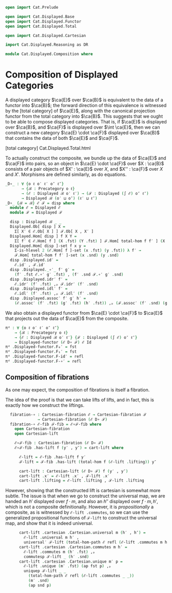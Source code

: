 ```agda
open import Cat.Prelude

open import Cat.Displayed.Base
open import Cat.Displayed.Functor
open import Cat.Displayed.Total

open import Cat.Displayed.Cartesian

import Cat.Displayed.Reasoning as DR

module Cat.Displayed.Composition where
```

# Composition of Displayed Categories

A displayed category $\ca{E}$ over $\ca{B}$ is equivalent to the data
of a functor into $\ca{B}$; the forward direction of this equivalence is
witnessed by the [total category] of $\ca{E}$, along with the canonical
projection functor from the total category into $\ca{B}$. This suggests
that we ought to be able to compose displayed categories. That is,
if $\ca{E}$ is displayed over $\ca{B}$, and $\ca{F}$ is displayed over
$\int \ca{E}$, then we can construct a new category $\ca{E} \cdot \ca{F}$
displayed over $\ca{B}$ that contains the data of both $\ca{E}$ and
$\ca{F}$.

[total category] Cat.Displayed.Total.html

To actually construct the composite, we bundle up the data of
$\ca{E}$ and $\ca{F}$ into pairs, so an object in $\ca{E} \cdot \ca{F}$
over $X : \ca{B}$ consists of a pair objects of $X' : \ca{E}$ over $X$,
and $X'' : \ca{F}$ over $X$ and $X'$. Morphisms are defined similarly,
as do equations.

```agda
_D∘_ : ∀ {o ℓ o′ ℓ′ o″ ℓ″}
       → {ℬ : Precategory o ℓ}
       → (ℰ : Displayed ℬ o′ ℓ′) → (ℱ : Displayed (∫ ℰ) o″ ℓ″)
       → Displayed ℬ (o′ ⊔ o″) (ℓ′ ⊔ ℓ″)
_D∘_ {ℬ = ℬ} ℰ ℱ = disp where
  module ℰ = Displayed ℰ
  module ℱ = Displayed ℱ

  disp : Displayed ℬ _ _
  Displayed.Ob[ disp ] X =
    Σ[ X′ ∈ ℰ.Ob[ X ] ] ℱ.Ob[ X , X′ ]
  Displayed.Hom[ disp ] f X Y =
    Σ[ f′ ∈ ℰ.Hom[ f ] (X .fst) (Y .fst) ] ℱ.Hom[ total-hom f f′ ] (X .snd) (Y .snd)
  Displayed.Hom[ disp ]-set f x y =
    Σ-is-hlevel 2 (ℰ.Hom[ f ]-set (x .fst) (y .fst)) λ f′ →
    ℱ.Hom[ total-hom f f′ ]-set (x .snd) (y .snd)
  disp .Displayed.id′ =
    ℰ.id′ , ℱ.id′
  disp .Displayed._∘′_ f′ g′ =
    (f′ .fst ℰ.∘′ g′ .fst) , (f′ .snd ℱ.∘′ g′ .snd)
  disp .Displayed.idr′ f′ =
    ℰ.idr′ (f′ .fst) ,ₚ ℱ.idr′ (f′ .snd)
  disp .Displayed.idl′ f′ =
    ℰ.idl′ (f′ .fst) ,ₚ ℱ.idl′ (f′ .snd)
  disp .Displayed.assoc′ f′ g′ h′ =
    (ℰ.assoc′ (f′ .fst) (g′ .fst) (h′ .fst)) ,ₚ (ℱ.assoc′ (f′ .snd) (g′ .snd) (h′ .snd))
```

We also obtain a displayed functor from $\ca{E} \cdot \ca{F}$ to $\ca{E}$
that projects out the data of $\ca{E}$ from the composite.

```agda
πᵈ : ∀ {o ℓ o′ ℓ′ o″ ℓ″}
    → {ℬ : Precategory o ℓ}
    → {ℰ : Displayed ℬ o′ ℓ′} {ℱ : Displayed (∫ ℰ) o″ ℓ″}
    → Displayed-functor (ℰ D∘ ℱ) ℰ Id
πᵈ .Displayed-functor.F₀′ = fst
πᵈ .Displayed-functor.F₁′ = fst
πᵈ .Displayed-functor.F-id′ = refl
πᵈ .Displayed-functor.F-∘′ = refl
```

## Composition of fibrations

As one may expect, the composition of fibrations is itself a fibration.


<!--
```agda
module _
  {o ℓ o′ ℓ′ o″ ℓ″}
  {ℬ : Precategory o ℓ}
  {ℰ : Displayed ℬ o′ ℓ′} {ℱ : Displayed (∫ ℰ) o″ ℓ″}
  where

  private
    open Precategory ℬ
    module ℰ = Displayed ℰ
    module ℱ = Displayed ℱ
    module ℱR = DR ℱ
```
-->

The idea of the proof is that we can take lifts of lifts, and in fact,
this is exactly how we construct the liftings.

```agda
  fibration-∘ : Cartesian-fibration ℰ → Cartesian-fibration ℱ
              → Cartesian-fibration (ℰ D∘ ℱ)
  fibration-∘ ℰ-fib ℱ-fib = ℰ∘ℱ-fib where
    open Cartesian-fibration
    open Cartesian-lift

    ℰ∘ℱ-fib : Cartesian-fibration (ℰ D∘ ℱ)
    ℰ∘ℱ-fib .has-lift f (y′ , y″) = cart-lift where

      ℰ-lift = ℰ-fib .has-lift f y′
      ℱ-lift = ℱ-fib .has-lift (total-hom f (ℰ-lift .lifting)) y″

      cart-lift : Cartesian-lift (ℰ D∘ ℱ) f (y′ , y″)
      cart-lift .x′ = ℰ-lift .x′ , ℱ-lift .x′
      cart-lift .lifting = ℰ-lift .lifting , ℱ-lift .lifting
```

However, showing that the constructed lift is cartesian is somewhat more
subtle. The issue is that when we go to construct the universal map,
we are handed an $h'$ displayed over $f \cdot m$, and also an $h''$
displayed over $f \cdot m, h'$, which is not a composite definitionally.
However, it is *propositionally* a composite, as is witnessed by
`ℰ-lift .commutes`, so we can use the generalized propositional functions
of `ℱ-lift` to construct the universal map, and show that it is indeed
universal.

```agda
      cart-lift .cartesian .Cartesian.universal m (h′ , h″) =
        ℰ-lift .universal m h′ ,
        universal′ ℱ-lift (total-hom-path ℰ refl (ℰ-lift .commutes m h′)) h″
      cart-lift .cartesian .Cartesian.commutes m h′ =
        ℰ-lift .commutes m (h′ .fst) ,ₚ
        commutesp ℱ-lift _ (h′ .snd)
      cart-lift .cartesian .Cartesian.unique m′ p =
        ℰ-lift .unique (m′ .fst) (ap fst p) ,ₚ
        uniquep ℱ-lift _ _
          (total-hom-path ℰ refl (ℰ-lift .commutes _ _))
          (m′ .snd)
          (ap snd p)
```

